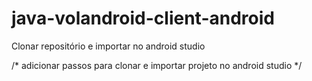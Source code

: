 # java-volandroid-client-android

Clonar repositório e importar no android studio

/* adicionar passos para clonar e importar projeto no android studio */
